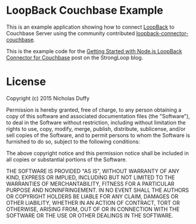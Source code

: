 # LoopBack Couchbase Example
This is an example application showing how to connect [LoopBack](http://loopback.io)
to Couchbase Server using the community contributed [loopback-connector-couchbase](https://github.com/guardly/loopback-connector-couchbase).

This is the example code for the [Getting Started with Node.js LoopBack Connector for Couchbase](https://strongloop.com/strongblog/node-js-loopback-js-couchbase-connector/) post on the StrongLoop blog.

# License
Copyright (c) 2015 Nicholas Duffy

Permission is hereby granted, free of charge, to any person obtaining a copy of this software and associated documentation files (the "Software"), to deal in the Software without restriction, including without limitation the rights to use, copy, modify, merge, publish, distribute, sublicense, and/or sell copies of the Software, and to permit persons to whom the Software is furnished to do so, subject to the following conditions:

The above copyright notice and this permission notice shall be included in all copies or substantial portions of the Software.

THE SOFTWARE IS PROVIDED "AS IS", WITHOUT WARRANTY OF ANY KIND, EXPRESS OR IMPLIED, INCLUDING BUT NOT LIMITED TO THE WARRANTIES OF MERCHANTABILITY, FITNESS FOR A PARTICULAR PURPOSE AND NONINFRINGEMENT. IN NO EVENT SHALL THE AUTHORS OR COPYRIGHT HOLDERS BE LIABLE FOR ANY CLAIM, DAMAGES OR OTHER LIABILITY, WHETHER IN AN ACTION OF CONTRACT, TORT OR OTHERWISE, ARISING FROM, OUT OF OR IN CONNECTION WITH THE SOFTWARE OR THE USE OR OTHER DEALINGS IN THE SOFTWARE.
